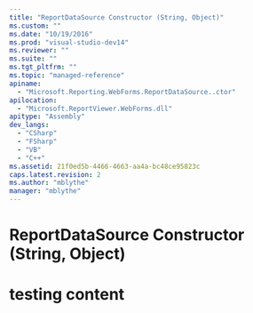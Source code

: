 ```yaml
---
title: "ReportDataSource Constructor (String, Object)"
ms.custom: ""
ms.date: "10/19/2016"
ms.prod: "visual-studio-dev14"
ms.reviewer: ""
ms.suite: ""
ms.tgt_pltfrm: ""
ms.topic: "managed-reference"
apiname: 
  - "Microsoft.Reporting.WebForms.ReportDataSource..ctor"
apilocation: 
  - "Microsoft.ReportViewer.WebForms.dll"
apitype: "Assembly"
dev_langs: 
  - "CSharp"
  - "FSharp"
  - "VB"
  - "C++"
ms.assetid: 21f0ed5b-4466-4663-aa4a-bc48ce95823c
caps.latest.revision: 2
ms.author: "mblythe"
manager: "mblythe"
---
```

# ReportDataSource Constructor (String, Object)
# testing content